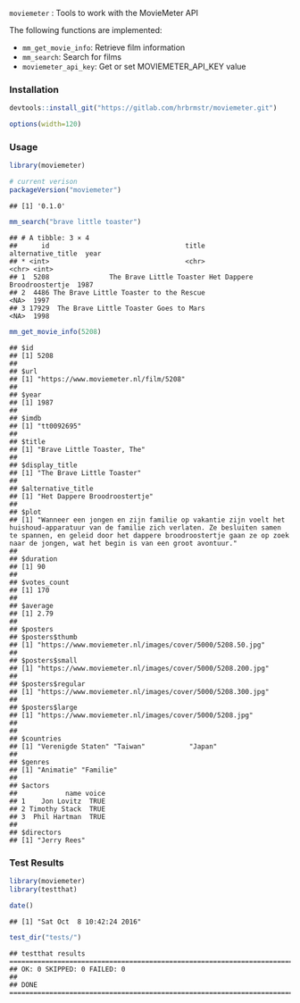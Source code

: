 
`moviemeter` : Tools to work with the MovieMeter API

The following functions are implemented:

-   `mm_get_movie_info`: Retrieve film information
-   `mm_search`: Search for films
-   `moviemeter_api_key`: Get or set MOVIEMETER\_API\_KEY value

### Installation

``` r
devtools::install_git("https://gitlab.com/hrbrmstr/moviemeter.git")
```

``` r
options(width=120)
```

### Usage

``` r
library(moviemeter)

# current verison
packageVersion("moviemeter")
```

    ## [1] '0.1.0'

``` r
mm_search("brave little toaster")
```

    ## # A tibble: 3 × 4
    ##      id                                  title           alternative_title  year
    ## * <int>                                  <chr>                       <chr> <int>
    ## 1  5208               The Brave Little Toaster Het Dappere Broodroostertje  1987
    ## 2  4486 The Brave Little Toaster to the Rescue                        <NA>  1997
    ## 3 17929  The Brave Little Toaster Goes to Mars                        <NA>  1998

``` r
mm_get_movie_info(5208)
```

    ## $id
    ## [1] 5208
    ## 
    ## $url
    ## [1] "https://www.moviemeter.nl/film/5208"
    ## 
    ## $year
    ## [1] 1987
    ## 
    ## $imdb
    ## [1] "tt0092695"
    ## 
    ## $title
    ## [1] "Brave Little Toaster, The"
    ## 
    ## $display_title
    ## [1] "The Brave Little Toaster"
    ## 
    ## $alternative_title
    ## [1] "Het Dappere Broodroostertje"
    ## 
    ## $plot
    ## [1] "Wanneer een jongen en zijn familie op vakantie zijn voelt het huishoud-apparatuur van de familie zich verlaten. Ze besluiten samen te spannen, en geleid door het dappere broodroostertje gaan ze op zoek naar de jongen, wat het begin is van een groot avontuur."
    ## 
    ## $duration
    ## [1] 90
    ## 
    ## $votes_count
    ## [1] 170
    ## 
    ## $average
    ## [1] 2.79
    ## 
    ## $posters
    ## $posters$thumb
    ## [1] "https://www.moviemeter.nl/images/cover/5000/5208.50.jpg"
    ## 
    ## $posters$small
    ## [1] "https://www.moviemeter.nl/images/cover/5000/5208.200.jpg"
    ## 
    ## $posters$regular
    ## [1] "https://www.moviemeter.nl/images/cover/5000/5208.300.jpg"
    ## 
    ## $posters$large
    ## [1] "https://www.moviemeter.nl/images/cover/5000/5208.jpg"
    ## 
    ## 
    ## $countries
    ## [1] "Verenigde Staten" "Taiwan"           "Japan"           
    ## 
    ## $genres
    ## [1] "Animatie" "Familie" 
    ## 
    ## $actors
    ##            name voice
    ## 1    Jon Lovitz  TRUE
    ## 2 Timothy Stack  TRUE
    ## 3  Phil Hartman  TRUE
    ## 
    ## $directors
    ## [1] "Jerry Rees"

### Test Results

``` r
library(moviemeter)
library(testthat)

date()
```

    ## [1] "Sat Oct  8 10:42:24 2016"

``` r
test_dir("tests/")
```

    ## testthat results ========================================================================================================
    ## OK: 0 SKIPPED: 0 FAILED: 0
    ## 
    ## DONE ===================================================================================================================
